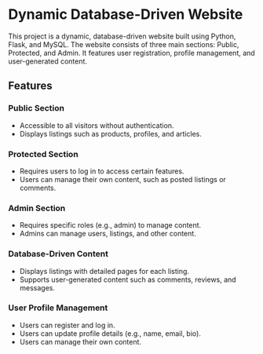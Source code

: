 # Dynamic Database-Driven Website

This project is a dynamic, database-driven website built using Python, Flask, and MySQL. The website consists of three main sections: Public, Protected, and Admin. It features user registration, profile management, and user-generated content.

## Features

### Public Section
- Accessible to all visitors without authentication.
- Displays listings such as products, profiles, and articles.

### Protected Section
- Requires users to log in to access certain features.
- Users can manage their own content, such as posted listings or comments.

### Admin Section
- Requires specific roles (e.g., admin) to manage content.
- Admins can manage users, listings, and other content.

### Database-Driven Content
- Displays listings with detailed pages for each listing.
- Supports user-generated content such as comments, reviews, and messages.

### User Profile Management
- Users can register and log in.
- Users can update profile details (e.g., name, email, bio).
- Users can manage their own content.

